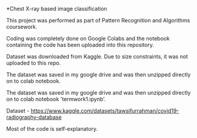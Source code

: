 *Chest X-ray based image classification


This project was performed as part of Pattern Recognition and Algorithms coursework. 

Coding was completely done on Google Colabs and the notebook containing the code has been uploaded into this repository.

Dataset was downloaded from Kaggle. Due to size constraints, it was not uploaded to this repo.

The dataset was saved in my google drive and was then unzipped directly on to colab notebook.

The dataset was saved in my google drive and was then unzipped directly on to colab notebook 'termwork1.ipynb'.

Dataset - https://www.kaggle.com/datasets/tawsifurrahman/covid19-radiography-database

Most of the code is self-explanatory.

